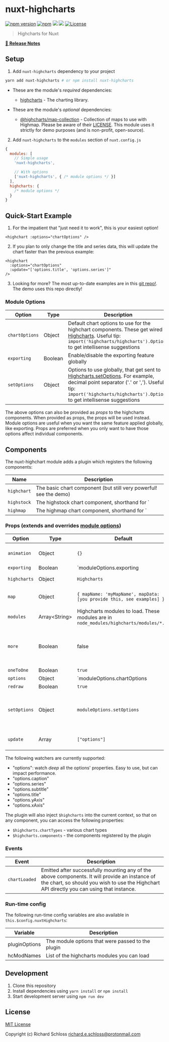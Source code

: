 # nuxt-highcharts

[![npm version][npm-version-src]][npm-version-href]
[![npm][npm-downloads-src]][npm-downloads-href]
[![](https://gitlab.com/richardeschloss/nuxt-highcharts/badges/master/pipeline.svg)](https://gitlab.com/richardeschloss/nuxt-highcharts)
[![](https://gitlab.com/richardeschloss/nuxt-highcharts/badges/master/coverage.svg)](https://gitlab.com/richardeschloss/nuxt-highcharts)
[![License][license-src]][license-href]

> Highcharts for Nuxt

[📖 **Release Notes**](./CHANGELOG.md)

## Setup

1. Add `nuxt-highcharts` dependency to your project

```bash
yarn add nuxt-highcharts # or npm install nuxt-highcharts
```

- These are the module's *required* dependencies:
  *  [highcharts](https://www.npmjs.com/package/highcharts) - The charting library.

- These are the module's *optional* dependencies:
  * [@highcharts/map-collection](https://www.npmjs.com/package/@highcharts/map-collection) - Collection of maps to use with Highmap. Please be aware of their [LICENSE](https://github.com/highcharts/map-collection-dist/blob/master/LICENSE.md). This module uses it strictly for demo purposes (and is non-profit, open-source). 


2. Add `nuxt-highcharts` to the `modules` section of `nuxt.config.js`

```js
{
  modules: [
    // Simple usage
    'nuxt-highcharts',

    // With options
    ['nuxt-highcharts', { /* module options */ }]
  ],
  highcharts: {
    /* module options */
  }
}
```

## Quick-Start Example

1. For the impatient that "just need it to work", this is your easiest option! 
```
<highchart :options="chartOptions" />
```

2. If you plan to only change the title and series data, this will update the chart faster than the previous example:
```
<highchart 
  :options="chartOptions" 
  :update="['options.title', 'options.series']" 
/>
```

3. Looking for more? The most up-to-date examples are in this [git repo!](https://github.com/richardeschloss/nuxt-highcharts). The demo uses this repo directly!

### Module Options

| Option | Type |  Description |
| ---| --- | --- |
| `chartOptions` | Object | Default chart options to use for the highchart components. These get wired to [Highcharts](https://api.highcharts.com/highcharts). Useful tip: `import('highcharts/highcharts').Options` to get intellisense suggestions |
|`exporting` | Boolean | Enable/disable the exporting feature globally |
| `setOptions` | Object | Options to use globally, that get sent to [Highcharts.setOptions](https://api.highcharts.com/highcharts). For example, decimal point separator ('.' or ','). Useful tip: `import('highcharts/highcharts').Options` to get intellisense suggestions |

The above options can also be provided as *props* to the highcharts components. When provided as props, the props will be used instead. Module options are useful when you want the same feature applied globally, like exporting. Props are preferred when you only want to have those options affect individual components.

## Components
The nuxt-highchart module adds a plugin which registers the following components:

| Name | Description |
| --- | --- |
| `highchart` | The basic chart component (but still very powerful! see the demo) |
| `highstock` | The highstock chart component, shorthand for `<highchart :modules="['stock']" /> |
| `highmap` | The highmap chart component, shorthand for `<highchart :modules="['map']" /> |

### Props (extends and overrides [module options](#module-options))

| Option | Type | Default |  Description |
| ---| --- | --- | --- |
| `animation` | Object | `{}` | Animation options [Chart.update](https://api.highcharts.com/class-reference/Highcharts.Chart#update). This is where you can specify animation duration. |
|`exporting` | Boolean | `moduleOptions.exporting || false` |Enable/disable the exporting feature globally |
| `highcharts` | Object | `Highcharts` | The `Highcharts` instance to use, defaults to an instance imported by the plugin.
| `map` | Object | `{ mapName: 'myMapName', mapData: [you provide this, see examples] } ` | Options for the [Highmap chart](https://www.highcharts.com/maps/demo). The `mapData` can be either the JSON or string pointing to the json file |
| `modules` | Array\<String\> | Highcharts modules to load. These modules are in `node_modules/highcharts/modules/*.js` |
| `more` | Boolean | false | Enable/disable highcharts-more. Some charts, such as polar and bubble, require this to be enabled. NOTE: Highcharts library deliberately leaves out the features to avoid bloating the library. Only specify `more` when you want those extra features |
| `oneToOne` | Boolean | `true` | One-to-One option for [Chart.update](https://api.highcharts.com/class-reference/Highcharts.Chart#update) |
| `options` | Object | `moduleOptions.chartOptions || {}` | Default chart options to use for the highchart components. These get wired to [Highcharts](https://api.highcharts.com/highcharts). Useful tip: `import('highcharts/highcharts').Options` to get intellisense suggestions |
| `redraw` | Boolean | `true` | Redraw option for [Chart.update](https://api.highcharts.com/class-reference/Highcharts.Chart#update) |
| `setOptions` | Object | `moduleOptions.setOptions` | Options to use globally, that get sent to [Highcharts.setOptions](https://api.highcharts.com/highcharts). For example, decimal point separator ('.' or ','). Useful tip: `import('highcharts/highcharts').Options` to get intellisense suggestions |
| `update` | Array | `["options"]` | Contains an array of specific options to watch. Is extremely useful for speeding up the reactivity! Default: ["options"]. 

The following watchers are currently supported: 
  * "options": watch *deep* all the options' properties. Easy to use, but can impact performance.
  * "options.caption"
  * "options.series"
  * "options.subtitle"
  * "options.title"
  * "options.yAxis"
  * "options.xAxis" 


The plugin will also inject `$highcharts` into the current context, so that on any component, you can access the following properties:
* `$highcharts.chartTypes` - various chart types
* `$highcharts.components` - the components registered by the plugin

### Events

| Event | Description |
| --- | --- |
| `chartLoaded` | Emitted after successfully mounting any of the above components. It will provide an instance of the chart, so should you wish to use the Highchart API directly you can using that instance. |

### Run-time config

The following run-time config variables are also available in `this.$config.nuxtHighcharts`:

| Variable | Description |
| --- | --- |
| pluginOptions | The module options that were passed to the plugin |
| hcModNames | List of the highcharts modules you can load |

## Development

1. Clone this repository
2. Install dependencies using `yarn install` or `npm install`
3. Start development server using `npm run dev`

## License

[MIT License](./LICENSE)

Copyright (c) Richard Schloss <richard.e.schloss@protonmail.com>

<!-- Badges -->
[npm-version-src]: https://img.shields.io/npm/v/nuxt-highcharts
[npm-version-href]: https://npmjs.com/package/nuxt-highcharts

[npm-downloads-src]: https://img.shields.io/npm/dt/nuxt-highcharts.svg
[npm-downloads-href]: https://npmjs.com/package/nuxt-highcharts

[github-actions-ci-src]: https://github.com/richardeschloss/nuxt-highcharts/workflows/ci/badge.svg
[github-actions-ci-href]: https://github.com/richardeschloss/nuxt-highcharts/actions?query=workflow%3Aci

[codecov-src]: https://img.shields.io/codecov/c/github/richardeschloss/nuxt-highcharts.svg
[codecov-href]: https://codecov.io/gh/richardeschloss/nuxt-highcharts

[license-src]: https://img.shields.io/npm/l/nuxt-highcharts.svg
[license-href]: https://npmjs.com/package/nuxt-highcharts
